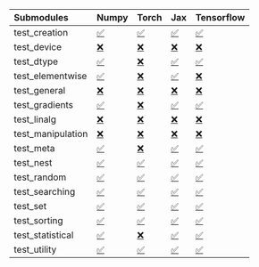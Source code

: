 | Submodules        | Numpy                                                                                                                           | Torch                                                                                                                           | Jax                                                                                                                             | Tensorflow                                                                                                                      |
|:------------------|:--------------------------------------------------------------------------------------------------------------------------------|:--------------------------------------------------------------------------------------------------------------------------------|:--------------------------------------------------------------------------------------------------------------------------------|:--------------------------------------------------------------------------------------------------------------------------------|
| test_creation     | <a href="https://github.com/unifyai/ivy/runs/7957516414?check_suite_focus=true" rel="noopener noreferrer" target="_blank">✅</a> | <a href="https://github.com/unifyai/ivy/runs/7957518418?check_suite_focus=true" rel="noopener noreferrer" target="_blank">✅</a> | <a href="https://github.com/unifyai/ivy/runs/7957520174?check_suite_focus=true" rel="noopener noreferrer" target="_blank">✅</a> | <a href="https://github.com/unifyai/ivy/runs/7957522028?check_suite_focus=true" rel="noopener noreferrer" target="_blank">✅</a> |
| test_device       | <a href="https://github.com/unifyai/ivy/runs/7957516570?check_suite_focus=true" rel="noopener noreferrer" target="_blank">❌</a> | <a href="https://github.com/unifyai/ivy/runs/7957518532?check_suite_focus=true" rel="noopener noreferrer" target="_blank">❌</a> | <a href="https://github.com/unifyai/ivy/runs/7957520279?check_suite_focus=true" rel="noopener noreferrer" target="_blank">❌</a> | <a href="https://github.com/unifyai/ivy/runs/7957522131?check_suite_focus=true" rel="noopener noreferrer" target="_blank">❌</a> |
| test_dtype        | <a href="https://github.com/unifyai/ivy/runs/7957516667?check_suite_focus=true" rel="noopener noreferrer" target="_blank">✅</a> | <a href="https://github.com/unifyai/ivy/runs/7957518650?check_suite_focus=true" rel="noopener noreferrer" target="_blank">❌</a> | <a href="https://github.com/unifyai/ivy/runs/7957520367?check_suite_focus=true" rel="noopener noreferrer" target="_blank">✅</a> | <a href="https://github.com/unifyai/ivy/runs/7957522246?check_suite_focus=true" rel="noopener noreferrer" target="_blank">✅</a> |
| test_elementwise  | <a href="https://github.com/unifyai/ivy/runs/7957516762?check_suite_focus=true" rel="noopener noreferrer" target="_blank">✅</a> | <a href="https://github.com/unifyai/ivy/runs/7957518786?check_suite_focus=true" rel="noopener noreferrer" target="_blank">❌</a> | <a href="https://github.com/unifyai/ivy/runs/7957520474?check_suite_focus=true" rel="noopener noreferrer" target="_blank">✅</a> | <a href="https://github.com/unifyai/ivy/runs/7957522382?check_suite_focus=true" rel="noopener noreferrer" target="_blank">❌</a> |
| test_general      | <a href="https://github.com/unifyai/ivy/runs/7957516873?check_suite_focus=true" rel="noopener noreferrer" target="_blank">❌</a> | <a href="https://github.com/unifyai/ivy/runs/7957518896?check_suite_focus=true" rel="noopener noreferrer" target="_blank">❌</a> | <a href="https://github.com/unifyai/ivy/runs/7957520591?check_suite_focus=true" rel="noopener noreferrer" target="_blank">❌</a> | <a href="https://github.com/unifyai/ivy/runs/7957522504?check_suite_focus=true" rel="noopener noreferrer" target="_blank">❌</a> |
| test_gradients    | <a href="https://github.com/unifyai/ivy/runs/7957516982?check_suite_focus=true" rel="noopener noreferrer" target="_blank">✅</a> | <a href="https://github.com/unifyai/ivy/runs/7957519022?check_suite_focus=true" rel="noopener noreferrer" target="_blank">❌</a> | <a href="https://github.com/unifyai/ivy/runs/7957520716?check_suite_focus=true" rel="noopener noreferrer" target="_blank">✅</a> | <a href="https://github.com/unifyai/ivy/runs/7957522648?check_suite_focus=true" rel="noopener noreferrer" target="_blank">✅</a> |
| test_linalg       | <a href="https://github.com/unifyai/ivy/runs/7957517080?check_suite_focus=true" rel="noopener noreferrer" target="_blank">❌</a> | <a href="https://github.com/unifyai/ivy/runs/7957519142?check_suite_focus=true" rel="noopener noreferrer" target="_blank">❌</a> | <a href="https://github.com/unifyai/ivy/runs/7957520854?check_suite_focus=true" rel="noopener noreferrer" target="_blank">❌</a> | <a href="https://github.com/unifyai/ivy/runs/7957522787?check_suite_focus=true" rel="noopener noreferrer" target="_blank">❌</a> |
| test_manipulation | <a href="https://github.com/unifyai/ivy/runs/7957517195?check_suite_focus=true" rel="noopener noreferrer" target="_blank">❌</a> | <a href="https://github.com/unifyai/ivy/runs/7957519259?check_suite_focus=true" rel="noopener noreferrer" target="_blank">❌</a> | <a href="https://github.com/unifyai/ivy/runs/7957520965?check_suite_focus=true" rel="noopener noreferrer" target="_blank">❌</a> | <a href="https://github.com/unifyai/ivy/runs/7957522923?check_suite_focus=true" rel="noopener noreferrer" target="_blank">❌</a> |
| test_meta         | <a href="https://github.com/unifyai/ivy/runs/7957517323?check_suite_focus=true" rel="noopener noreferrer" target="_blank">✅</a> | <a href="https://github.com/unifyai/ivy/runs/7957519361?check_suite_focus=true" rel="noopener noreferrer" target="_blank">❌</a> | <a href="https://github.com/unifyai/ivy/runs/7957521074?check_suite_focus=true" rel="noopener noreferrer" target="_blank">✅</a> | <a href="https://github.com/unifyai/ivy/runs/7957523058?check_suite_focus=true" rel="noopener noreferrer" target="_blank">✅</a> |
| test_nest         | <a href="https://github.com/unifyai/ivy/runs/7957517460?check_suite_focus=true" rel="noopener noreferrer" target="_blank">✅</a> | <a href="https://github.com/unifyai/ivy/runs/7957519471?check_suite_focus=true" rel="noopener noreferrer" target="_blank">✅</a> | <a href="https://github.com/unifyai/ivy/runs/7957521183?check_suite_focus=true" rel="noopener noreferrer" target="_blank">✅</a> | <a href="https://github.com/unifyai/ivy/runs/7957523173?check_suite_focus=true" rel="noopener noreferrer" target="_blank">✅</a> |
| test_random       | <a href="https://github.com/unifyai/ivy/runs/7957517636?check_suite_focus=true" rel="noopener noreferrer" target="_blank">✅</a> | <a href="https://github.com/unifyai/ivy/runs/7957519572?check_suite_focus=true" rel="noopener noreferrer" target="_blank">✅</a> | <a href="https://github.com/unifyai/ivy/runs/7957521303?check_suite_focus=true" rel="noopener noreferrer" target="_blank">✅</a> | <a href="https://github.com/unifyai/ivy/runs/7957523299?check_suite_focus=true" rel="noopener noreferrer" target="_blank">✅</a> |
| test_searching    | <a href="https://github.com/unifyai/ivy/runs/7957517761?check_suite_focus=true" rel="noopener noreferrer" target="_blank">✅</a> | <a href="https://github.com/unifyai/ivy/runs/7957519650?check_suite_focus=true" rel="noopener noreferrer" target="_blank">✅</a> | <a href="https://github.com/unifyai/ivy/runs/7957521496?check_suite_focus=true" rel="noopener noreferrer" target="_blank">✅</a> | <a href="https://github.com/unifyai/ivy/runs/7957523429?check_suite_focus=true" rel="noopener noreferrer" target="_blank">✅</a> |
| test_set          | <a href="https://github.com/unifyai/ivy/runs/7957517895?check_suite_focus=true" rel="noopener noreferrer" target="_blank">✅</a> | <a href="https://github.com/unifyai/ivy/runs/7957519751?check_suite_focus=true" rel="noopener noreferrer" target="_blank">✅</a> | <a href="https://github.com/unifyai/ivy/runs/7957521602?check_suite_focus=true" rel="noopener noreferrer" target="_blank">✅</a> | <a href="https://github.com/unifyai/ivy/runs/7957523584?check_suite_focus=true" rel="noopener noreferrer" target="_blank">✅</a> |
| test_sorting      | <a href="https://github.com/unifyai/ivy/runs/7957517977?check_suite_focus=true" rel="noopener noreferrer" target="_blank">✅</a> | <a href="https://github.com/unifyai/ivy/runs/7957519866?check_suite_focus=true" rel="noopener noreferrer" target="_blank">✅</a> | <a href="https://github.com/unifyai/ivy/runs/7957521706?check_suite_focus=true" rel="noopener noreferrer" target="_blank">✅</a> | <a href="https://github.com/unifyai/ivy/runs/7957523705?check_suite_focus=true" rel="noopener noreferrer" target="_blank">✅</a> |
| test_statistical  | <a href="https://github.com/unifyai/ivy/runs/7957518103?check_suite_focus=true" rel="noopener noreferrer" target="_blank">✅</a> | <a href="https://github.com/unifyai/ivy/runs/7957519966?check_suite_focus=true" rel="noopener noreferrer" target="_blank">❌</a> | <a href="https://github.com/unifyai/ivy/runs/7957521819?check_suite_focus=true" rel="noopener noreferrer" target="_blank">✅</a> | <a href="https://github.com/unifyai/ivy/runs/7957523828?check_suite_focus=true" rel="noopener noreferrer" target="_blank">✅</a> |
| test_utility      | <a href="https://github.com/unifyai/ivy/runs/7957518229?check_suite_focus=true" rel="noopener noreferrer" target="_blank">✅</a> | <a href="https://github.com/unifyai/ivy/runs/7957520079?check_suite_focus=true" rel="noopener noreferrer" target="_blank">✅</a> | <a href="https://github.com/unifyai/ivy/runs/7957521920?check_suite_focus=true" rel="noopener noreferrer" target="_blank">✅</a> | <a href="https://github.com/unifyai/ivy/runs/7957523938?check_suite_focus=true" rel="noopener noreferrer" target="_blank">✅</a> |